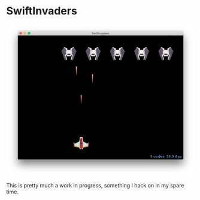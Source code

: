 SwiftInvaders
=============

![Screenshot](/screenshots/screenshot_1.png?raw=true)

This is pretty much a work in progress, something I hack on in my spare time.